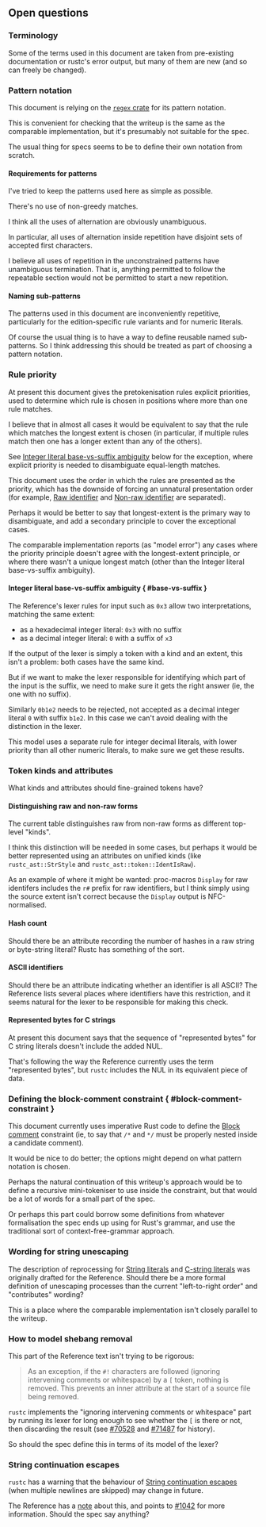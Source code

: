 ## Open questions


### Terminology

Some of the terms used in this document are taken from pre-existing documentation or rustc's error output,
but many of them are new (and so can freely be changed).


### Pattern notation

This document is relying on the [`regex` crate] for its pattern notation.

This is convenient for checking that the writeup is the same as the comparable implementation,
but it's presumably not suitable for the spec.

The usual thing for specs seems to be to define their own notation from scratch.


#### Requirements for patterns

I've tried to keep the patterns used here as simple as possible.

There's no use of non-greedy matches.

I think all the uses of alternation are obviously unambiguous.

In particular, all uses of alternation inside repetition have disjoint sets of accepted first characters.

I believe all uses of repetition in the unconstrained patterns have unambiguous termination.
That is, anything permitted to follow the repeatable section would not be permitted to start a new repetition.


#### Naming sub-patterns

The patterns used in this document are inconveniently repetitive,
particularly for the edition-specific rule variants and for numeric literals.

Of course the usual thing is to have a way to define reusable named sub-patterns.
So I think addressing this should be treated as part of choosing a pattern notation.


### Rule priority

At present this document gives the pretokenisation rules explicit priorities,
used to determine which rule is chosen in positions where more than one rule matches.

I believe that in almost all cases it would be equivalent to say that the rule which matches the longest extent is chosen
(in particular, if multiple rules match then one has a longer extent than any of the others).

See [Integer literal base-vs-suffix ambiguity][base-vs-suffix] below for the exception,
where explicit priority is needed to disambiguate equal-length matches.

This document uses the order in which the rules are presented as the priority,
which has the downside of forcing an unnatural presentation order
(for example, [Raw identifier] and [Non-raw identifier] are separated).

Perhaps it would be better to say that longest-extent is the primary way to disambiguate,
and add a secondary principle to cover the exceptional cases.

The comparable implementation reports (as "model error") any cases where the priority principle doesn't agree with the longest-extent principle,
or where there wasn't a unique longest match
(other than the Integer literal base-vs-suffix ambiguity).


#### Integer literal base-vs-suffix ambiguity { #base-vs-suffix }

The Reference's lexer rules for input such as `0x3` allow two interpretations, matching the same extent:
- as a hexadecimal integer literal: `0x3` with no suffix
- as a decimal integer literal: `0` with a suffix of `x3`

If the output of the lexer is simply a token with a kind and an extent, this isn't a problem:
both cases have the same kind.

But if we want to make the lexer responsible for identifying which part of the input is the suffix,
we need to make sure it gets the right answer (ie, the one with no suffix).

Similarly `0b1e2` needs to be rejected, not accepted as a decimal integer literal `0` with suffix `b1e2`.
In this case we can't avoid dealing with the distinction in the lexer.

This model uses a separate rule for integer decimal literals,
with lower priority than all other numeric literals,
to make sure we get these results.


### Token kinds and attributes

What kinds and attributes should fine-grained tokens have?


#### Distinguishing raw and non-raw forms

The current table distinguishes raw from non-raw forms as different top-level "kinds".

I think this distinction will be needed in some cases,
but perhaps it would be better represented using an attributes on unified kinds
(like `rustc_ast::StrStyle` and `rustc_ast::token::IdentIsRaw`).

As an example of where it might be wanted: proc-macros `Display` for raw identifers includes the `r#` prefix for raw identifiers, but I think simply using the source extent isn't correct because the `Display` output is NFC-normalised.


#### Hash count

Should there be an attribute recording the number of hashes in a raw string or byte-string literal?
Rustc has something of the sort.


#### ASCII identifiers

Should there be an attribute indicating whether an identifier is all ASCII?
The Reference lists several places where identifiers have this restriction,
and it seems natural for the lexer to be responsible for making this check.


#### Represented bytes for C strings

At present this document says that the sequence of "represented bytes" for C string literals doesn't include the added NUL.

That's following the way the Reference currently uses the term "represented bytes",
but `rustc` includes the NUL in its equivalent piece of data.


### Defining the block-comment constraint { #block-comment-constraint }

This document currently uses imperative Rust code to define the [Block comment] constraint
(ie, to say that `/*` and `*/` must be properly nested inside a candidate comment).

It would be nice to do better;
the options might depend on what pattern notation is chosen.

Perhaps the natural continuation of this writeup's approach would be to define a recursive mini-tokeniser to use inside the constraint,
but that would be a lot of words for a small part of the spec.

Or perhaps this part could borrow some definitions from whatever formalisation the spec ends up using for Rust's grammar,
and use the traditional sort of context-free-grammar approach.


### Wording for string unescaping

The description of reprocessing for [String literals] and [C-string literals] was originally drafted for the Reference.
Should there be a more formal definition of unescaping processes than the current "left-to-right order" and
"contributes" wording?

This is a place where the comparable implementation isn't closely parallel to the writeup.


### How to model shebang removal

This part of the Reference text isn't trying to be rigorous:

> As an exception, if the `#!` characters are followed (ignoring intervening comments or whitespace) by a `[` token, nothing is removed. This prevents an inner attribute at the start of a source file being removed.

`rustc` implements the "ignoring intervening comments or whitespace" part by
running its lexer for long enough to see whether the `[` is there or not,
then discarding the result (see [#70528] and [#71487] for history).

So should the spec define this in terms of its model of the lexer?


### String continuation escapes

`rustc` has a warning that the behaviour of [String continuation escapes][string-continuation]
(when multiple newlines are skipped)
may change in future.

The Reference has a [note][ref-string-continuation] about this,
and points to [#1042][Ref#1042] for more information.
Should the spec say anything?


[base-vs-suffix]: #base-vs-suffix

[Block comment]: rules.md#block-comment
[Raw identifier]: rules.md#raw-identifier
[Non-raw identifier]: rules.md#non-raw-identifier

[String literals]: reprocessing_cases.md#string-literal
[C-string literals]: reprocessing_cases.md#c-string-literal

[string-continuation]: escape_processing.md#string-continuation-escapes

[#70528]: https://github.com/rust-lang/rust/issues/70528
[#71487]: https://github.com/rust-lang/rust/pull/71487

[Ref#1042]: https://github.com/rust-lang/reference/pull/1042
[ref-string-continuation]: https://doc.rust-lang.org/nightly/reference/expressions/literal-expr.html#string-continuation-escapes

[`regex` crate]: https://docs.rs/regex/1.10.4/regex/

